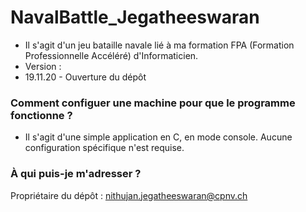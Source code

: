 # NavalBattle_Jegatheeswaran
* Il s'agit d'un jeu bataille navale lié à ma formation FPA (Formation Professionnelle Accéléré) d'Informaticien.
* Version : 
* 19.11.20 - Ouverture du dépôt

### Comment configuer une machine pour que le programme fonctionne ? ###

* Il s'agit d'une simple application en C, en mode console. Aucune configuration spécifique n'est requise.

### À qui puis-je m'adresser ? ###

Propriétaire du dépôt : nithujan.jegatheeswaran@cpnv.ch
